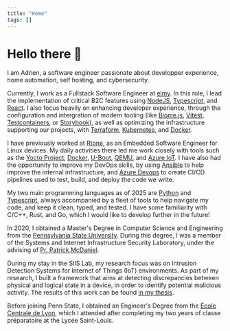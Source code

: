 ```yaml
---
title: "Home"
tags: []
---
```


# Hello there :wave:

I am Adrien, a software engineer passionate about developper experience, home
automation, self hosting, and cybersecurity.

Currently, I work as a Fullstack Software Engineer at [elmy][elmy]. In this
role, I lead the implementation of critical B2C features using [NodeJS][node],
[Typescript][ts], and [React][react]. I also focus heavily on enhancing
developer experience, through the configuration and intergration of modern
tooling (like [Biome.js][biome], [Vitest][vitest],
[Testcontainers][testcontainers], or [Storybook][storybook]), as well as
optimizing the infrastructure supporting our projects, with [Terraform][tf],
[Kubernetes][k8s], and [Docker][docker].

I have previously worked at [Rtone][rtone], as an Embedded Software Engineer for
Linux devices. My daily activities there led me work closely with tools such as
the [Yocto Project][yocto], [Docker][docker], [U-Boot][uboot], [QEMU][qemu], and
[Azure IoT][azure-iot]. I have also had the opportunity to improve my DevOps
skills, by using [Ansible][ansible] to help improve the internal infrastructure,
and [Azure Devops][azure-devops] to create CI/CD pipelines used to test, build,
and deploy the code we write.

My two main programming languages as of 2025 are [Python][python] and
[Typescript][ts], always accompanied by a fleet of tools to help navigate my
code, and keep it clean, typed, and tested. I have some familiarity with C/C++,
Rust, and Go, which I would like to develop further in the future!

In 2020, I obtained a Master's Degree in Computer Science and Engineering from
the [Pennsylvania State University][psu]. During this degree, I was a member of
the Systems and Internet Infrastructure Security Laboratory, under the advising
of [Pr. Patrick McDaniel][mcdaniel].

During my stay in the SIIS Lab, my research focus was on Intrusion Detection
Systems for Internet of Things (IoT) environments. As part of my research, I
built a framework that aims at detecting discrepancies between physical and
logical state in a device, in order to identify potential malicious activity.
The results of this work can be found [in my thesis][thesis].

Before joining Penn State, I obtained an Engineer's Degree from the [École
Centrale de Lyon][ecl], which I attended after completing my two years of classe
préparatoire at the Lycée Saint-Louis.

[ansible]: https://www.ansible.com/
[azure-devops]: https://azure.microsoft.com/en-us/products/devops/
[azure-iot]: https://azure.microsoft.com/en-us/solutions/iot/
[biome]: https://biomejs.dev/
[docker]: https://www.docker.com/
[ecl]: https://www.ec-lyon.fr/
[elmy]: https://elmy.fr/
[k8s]: https://kubernetes.io/
[mcdaniel]: https://patrickmcdaniel.org/
[node]: https://nodejs.org/en
[psu]: https://www.psu.edu/
[python]: ./images/snek.jpg
[qemu]: https://www.qemu.org/
[react]: https://react.dev/
[rtone]: https://rtone.fr/
[storybook]: https://storybook.js.org/
[testcontainers]: https://testcontainers.com/
[tf]: https://developer.hashicorp.com/terraform
[thesis]: /files/thesis.pdf
[ts]: https://www.typescriptlang.org/
[uboot]: https://github.com/u-boot/u-boot
[vitest]: https://vitest.dev/
[yocto]: https://www.yoctoproject.org/
